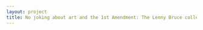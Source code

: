 ```yaml
--- 
layout: project 
title: No joking about art and the 1st Amendment: The Lenny Bruce collection at Brandeis University
---
```




